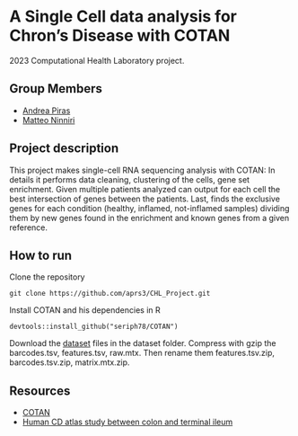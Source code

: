 # A Single Cell data analysis for Chron’s Disease with COTAN
2023 Computational Health Laboratory project.

## Group Members
- [Andrea Piras](https://github.com/aprs3)
- [Matteo Ninniri](https://github.com/Asduffo)

## Project description
This project makes single-cell RNA sequencing analysis with COTAN: In details it performs data cleaning, clustering of the cells, gene set enrichment. Given multiple patients analyzed can output for each cell the best intersection of genes between the patients. Last, finds the
exclusive genes for each condition (healthy, inflamed, not-inflamed samples) dividing them by new genes found in the enrichment and known genes from a given reference. 

## How to run
Clone the repository
```
git clone https://github.com/aprs3/CHL_Project.git
```
Install COTAN and his dependencies in R
```
devtools::install_github("seriph78/COTAN")
```

Download the [dataset](https://singlecell.broadinstitute.org/single_cell/study/SCP1884/human-cd-atlas-study-between-colon-and-terminal-ileum#study-download) files in the dataset folder. Compress with gzip the barcodes.tsv, features.tsv, raw.mtx. Then rename them features.tsv.zip, barcodes.tsv.zip, matrix.mtx.zip.

## Resources
- [COTAN](https://github.com/seriph78/COTAN/tree/devel)
- [Human CD atlas study between colon and terminal ileum](https://singlecell.broadinstitute.org/single_cell/study/SCP1884/human-cd-atlas-study-between-colon-and-terminal-ileum#study-summary)

